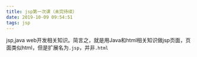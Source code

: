 ```yaml
---
title: jsp第一次课（未完待续）
date: 2019-10-09 09:54:51
tags: jsp
---
```

jsp,java web开发相关知识。简言之，就是用Java和html相关知识做jsp页面，页面类似html，但是扩展名为`.jsp`，并非`.html`
<!--more-->
